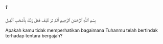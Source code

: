 ##### 1

<span class="ayah">بِسْمِ ٱللَّهِ ٱلرَّحْمَٰنِ ٱلرَّحِيمِ أَلَمْ تَرَ كَيْفَ فَعَلَ رَبُّكَ بِأَصْحَٰبِ ٱلْفِيلِ</span>

<span class="ayah_translation">Apakah kamu tidak memperhatikan bagaimana Tuhanmu telah bertindak terhadap tentara bergajah?</span>

